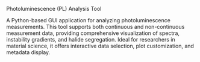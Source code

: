 Photoluminescence (PL) Analysis Tool

A Python-based GUI application for analyzing photoluminescence measurements. This tool supports both continuous and non-continuous measurement data, providing comprehensive visualization of spectra, instability gradients, and halide segregation. Ideal for researchers in material science, it offers interactive data selection, plot customization, and metadata display.
